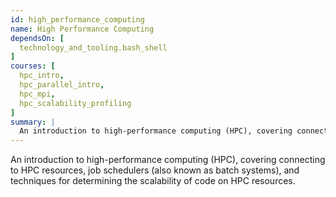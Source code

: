```yaml
---
id: high_performance_computing
name: High Performance Computing
dependsOn: [
  technology_and_tooling.bash_shell
]
courses: [
  hpc_intro,
  hpc_parallel_intro,
  hpc_mpi,
  hpc_scalability_profiling
]
summary: |
  An introduction to high-performance computing (HPC), covering connecting to HPC resources, job schedulers (also known as batch systems), and techniques for determining the scalability of code on HPC resources.
---
```


An introduction to high-performance computing (HPC), covering connecting to HPC resources, job schedulers (also known as batch systems), and techniques for determining the scalability of code on HPC resources.
